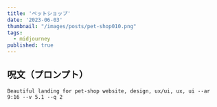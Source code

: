 ```yaml
---
title: 'ペットショップ'
date: '2023-06-03'
thumbnail: "/images/posts/pet-shop010.png"
tags:
  - midjourney
published: true
---
```


## 呪文（プロンプト）
```
Beautiful landing for pet-shop website, design, ux/ui, ux, ui --ar 9:16 --v 5.1 --q 2
```